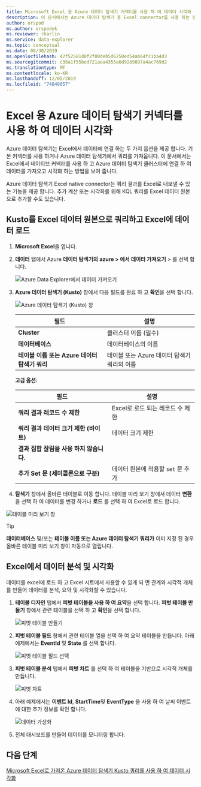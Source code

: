 ```yaml
---
title: Microsoft Excel 용 Azure 데이터 탐색기 커넥터를 사용 하 여 데이터 시각화
description: 이 문서에서는 Azure 데이터 탐색기 용 Excel connector를 사용 하는 방법에 대해 알아봅니다.
author: orspod
ms.author: orspodek
ms.reviewer: rkarlin
ms.service: data-explorer
ms.topic: conceptual
ms.date: 08/30/2019
ms.openlocfilehash: 42f52581d8f2f80deb5d6250ed54ab64fc1ba4d3
ms.sourcegitcommit: c38a1f55bed721aea4355a6d9289897a4ac769d2
ms.translationtype: MT
ms.contentlocale: ko-KR
ms.lasthandoff: 12/05/2019
ms.locfileid: "74849057"
---
```

# <a name="visualize-data-using-the-azure-data-explorer-connector-for-excel"></a>Excel 용 Azure 데이터 탐색기 커넥터를 사용 하 여 데이터 시각화

Azure 데이터 탐색기는 Excel에서 데이터에 연결 하는 두 가지 옵션을 제공 합니다. 기본 커넥터를 사용 하거나 Azure 데이터 탐색기에서 쿼리를 가져옵니다. 이 문서에서는 Excel에서 네이티브 커넥터를 사용 하 고 Azure 데이터 탐색기 클러스터에 연결 하 여 데이터를 가져오고 시각화 하는 방법을 보여 줍니다.

Azure 데이터 탐색기 Excel native connector는 쿼리 결과를 Excel로 내보낼 수 있는 기능을 제공 합니다. 추가 계산 또는 시각화를 위해 KQL 쿼리를 Excel 데이터 원본으로 추가할 수도 있습니다.

## <a name="define-kusto-query-as-an-excel-data-source-and-load-the-data-to-excel"></a>Kusto를 Excel 데이터 원본으로 쿼리하고 Excel에 데이터 로드

1. **Microsoft Excel**을 엽니다.
1. **데이터** 탭에서 Azure **데이터 탐색기의** **azure > 에서** **데이터 가져오기** > 를 선택 합니다.

    ![Azure Data Explorer에서 데이터 가져오기](media/excel-connector/get-data-from-adx.png)

1. **Azure 데이터 탐색기 (Kusto)** 창에서 다음 필드를 완료 하 고 **확인**을 선택 합니다.

    ![Azure 데이터 탐색기 (Kusto) 창](media/excel-connector/adx-connection-window.png)
    
    |필드   |설명 |
    |---------|---------|
    |**Cluster**   |   클러스터 이름 (필수)      |    
    |**데이터베이스**     |    데이터베이스의 이름      |    
    |**테이블 이름 또는 Azure 데이터 탐색기 쿼리**    |     테이블 또는 Azure 데이터 탐색기 쿼리의 이름    | 
    
    **고급 옵션:**

     |필드   |설명 |
    |---------|---------|
    |**쿼리 결과 레코드 수 제한**     |     Excel로 로드 되는 레코드 수 제한  |    
    |**쿼리 결과 데이터 크기 제한 (바이트)**    |    데이터 크기 제한      |   
    |**결과 집합 잘림을 사용 하지 않습니다.**    |         |      
    |**추가 Set 문 (세미콜론으로 구분)**    |    데이터 원본에 적용할 `set` 문 추가     |   

1.  **탐색기** 창에서 올바른 테이블로 이동 합니다. 테이블 미리 보기 창에서 데이터 **변환** 을 선택 하 여 데이터를 변경 하거나 **로드** 를 선택 하 여 Excel로 로드 합니다.

![테이블 미리 보기 창](media/excel-connector/navigate-table-preview-window.png)

   > [!TIP]
   > **데이터베이스** 및/또는 **테이블 이름 또는 Azure 데이터 탐색기 쿼리가** 이미 지정 된 경우 올바른 테이블 미리 보기 창이 자동으로 열립니다. 

## <a name="analyze-and-visualize-data-in-excel"></a>Excel에서 데이터 분석 및 시각화

데이터를 excel에 로드 하 고 Excel 시트에서 사용할 수 있게 되 면 관계와 시각적 개체를 만들어 데이터를 분석, 요약 및 시각화할 수 있습니다. 

1.  **테이블 디자인** 탭에서 **피벗 테이블을 사용 하 여 요약**을 선택 합니다. **피벗 테이블 만들기** 창에서 관련 테이블을 선택 하 고 **확인**을 선택 합니다.

    ![피벗 테이블 만들기](media/excel-connector/create-pivot-table.png)

1. **피벗 테이블 필드** 창에서 관련 테이블 열을 선택 하 여 요약 테이블을 만듭니다. 아래 예제에서는 **EventId** 및 **State** 를 선택 합니다.
    
    ![피벗 테이블 필드 선택](media/excel-connector/pivot-table-pick-fields.png)

1. **피벗 테이블 분석** 탭에서 **피벗 차트** 를 선택 하 여 테이블을 기반으로 시각적 개체를 만듭니다. 

    ![피벗 차트](media/excel-connector/pivot-table-analyze-pivotchart.png)

1. 아래 예제에서는 **이벤트 Id**, **StartTime**및 **EventType** 을 사용 하 여 날씨 이벤트에 대한 추가 정보를 확인 합니다.

    ![데이터 가상화](media/excel-connector/visualize-excel-data.png)

1. 전체 대시보드를 만들어 데이터를 모니터링 합니다.

## <a name="next-steps"></a>다음 단계

[Microsoft Excel로 가져온 Azure 데이터 탐색기 Kusto 쿼리를 사용 하 여 데이터 시각화](excel-blank-query.md)